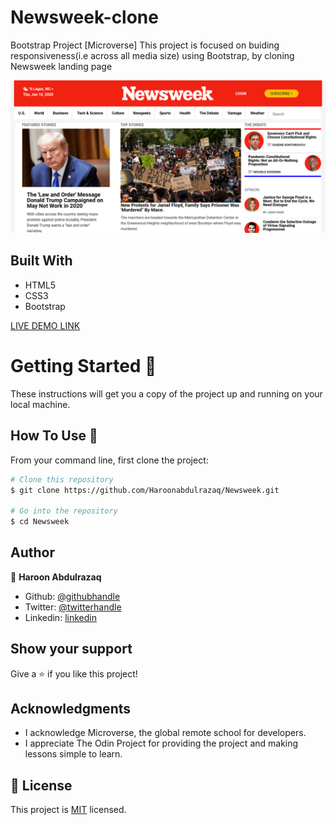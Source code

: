 # Newsweek-clone
Bootstrap Project [Microverse]
This project is focused on buiding responsiveness(i.e across all media size) using Bootstrap, by cloning Newsweek landing page

![screenshot](./image/Screenshot.png)
 
## Built With

- HTML5
- CSS3
- Bootstrap

[LIVE DEMO LINK](https://haroonabdulrazaq.github.io/Newsweek/)



# Getting Started 🚀

These instructions will get you a copy of the project up and running on your local machine.

## How To Use 🔧

From your command line, first clone the project:  

```bash
# Clone this repository
$ git clone https://github.com/Haroonabdulrazaq/Newsweek.git

# Go into the repository
$ cd Newsweek 

```

## Author

👤 **Haroon Abdulrazaq**

- Github: [@githubhandle](https://github.com/Haroonabdulrazaq)
- Twitter: [@twitterhandle](https://twitter.com/hanq_o)
- Linkedin: [linkedin](https://www.linkedin.com/in/haroon-abdulrazaq-817906100/)

## Show your support

Give a ⭐️ if you like this project!

## Acknowledgments

- I acknowledge Microverse, the global remote school for developers.
- I appreciate The Odin Project for providing the project and making lessons simple to learn.

## 📝 License

This project is [MIT](lic.url) licensed.
